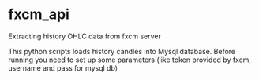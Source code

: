 # fxcm_api
Extracting history OHLC data from fxcm server

This python scripts loads history candles into Mysql database. Before running you need to set up some parameters 
(like token provided by fxcm, username and pass for mysql db)
